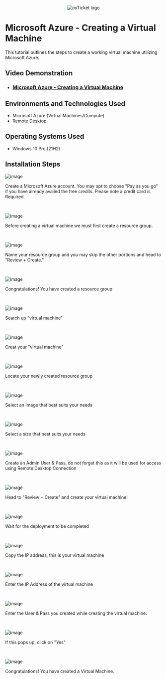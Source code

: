 <p align="center">
<img src="https://i.imgur.com/MnjiWPc.jpeg" alt="osTicket logo"/>
</p>

<h1>Microsoft Azure - Creating a Virtual Machine</h1>
This tutorial outlines the steps to create a working virtual machine utilizing Microsoft Azure.<br />


<h2>Video Demonstration</h2>

- ### [Microsoft Azure - Creating a Virtual Machine](https://youtu.be/MinMQExIa10)

<h2>Environments and Technologies Used</h2>

- Microsoft Azure (Virtual Machines/Compute)
- Remote Desktop


<h2>Operating Systems Used </h2>

- Windows 10 Pro</b> (21H2)


<h2>Installation Steps</h2>

![image](https://github.com/user-attachments/assets/4c3459bd-2cae-4d57-a5c3-043b1afc59a8)

<p>
Create a Microsoft Azure account. You may opt to choose "Pay as you go" if you have already availed the free credits. Please note a credit card is Required.
</p>
<br />

![image](https://github.com/user-attachments/assets/aebd3fad-7423-48f3-bab0-a028c9248969)

<p>
Before creating a virtual machine we must first create a resource group.
</p>
<br />

![image](https://github.com/user-attachments/assets/71c36dd2-ac3d-4593-8003-e637798ca6ac)

<p>
Name your resource group and you may skip the other portions and head to "Review + Create."
</p>
<br />

![image](https://github.com/user-attachments/assets/113b0ac5-9f2f-4962-a181-a4ae764e5ea6)
<p>
Congratulations! You have created a resource group
</p>
<br />

![image](https://github.com/user-attachments/assets/ded8e708-f1e2-48f7-a94b-741c740950c7)
<p>
Search up "virtual machine"
</p>
<br />

![image](https://github.com/user-attachments/assets/053fd018-e6d7-44c7-8af4-3b2084db1f95)
<p>
Creat your "virtual machine"
</p>
<br />

![image](https://github.com/user-attachments/assets/35f4882c-2469-4b62-8405-5b0b3961cb76)
<p>
Locate your newly created resource group
</p>
<br />

![image](https://github.com/user-attachments/assets/3007444f-646a-428c-90bc-c891d1051685)
<p>
Select an Image that best suits your needs
</p>
<br />

![image](https://github.com/user-attachments/assets/4f9f8e93-f82e-434e-8949-9d427a7ebe28)
<p>
Select a size that best suits your needs
</p>
<br />

![image](https://github.com/user-attachments/assets/fa7f5819-1576-4659-8d67-590f545dfea3)
<p>
Create an Admin User & Pass, do not forget this as it will be used for access using Remote Desktop Connection
</p>
<br />

![image](https://github.com/user-attachments/assets/60c29ac0-dcf4-44b1-866f-539513550799)
<p>
Head to "Review + Create" and create your virtual machine!
</p>
<br />

![image](https://github.com/user-attachments/assets/56ae5699-a995-4a5a-87b7-ecf4c437b187)
<p>
Wait for the deployment to be completed
</p>
<br />

![image](https://github.com/user-attachments/assets/f4879614-e30e-4fe1-8b92-ec3a748f3e93)
<p>
Copy the IP address, this is your virtual machine
</p>
<br />


![image](https://github.com/user-attachments/assets/762dca21-b403-4015-a6a2-b971b1681c49)
<p>
Enter the IP Address of the virtual machine
</p>
<br />


![image](https://github.com/user-attachments/assets/a1d38ac8-4021-4e45-b6fb-e858103ecba4)
<p>
Enter the User & Pass you created while creating the virtual machine.
</p>
<br />

![image](https://github.com/user-attachments/assets/d8d6ceed-4236-4185-ad0b-edb11cd7e7df)
<p>
If this pops up, click on "Yes"
</p>
<br />

![image](https://github.com/user-attachments/assets/f8e4155a-405e-40c0-9b0a-74100e678d17)
<p>
Congratulations! You have created a Virtual Machine.
</p>
<br />












